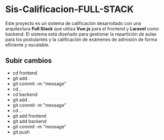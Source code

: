 # Sis-Calificacion-FULL-STACK
Este proyecto es un sistema de calificación desarrollado con una arquitectura **Full Stack** que utiliza **Vue.js** para el frontend y **Laravel** como backend. El sistema está diseñado para gestionar la repartición de aulas para los postulantes y la calificación de exámenes de admisión de forma eficiente y escalable.

## Subir cambios

- cd frontend 
- git add .
- git commit -m "message"
- cd ..
- cd backend
- git add .
- git commit -m "message"
- cd ..
- git add frontend
- git add backend
- git commit -m "message"
- git push
